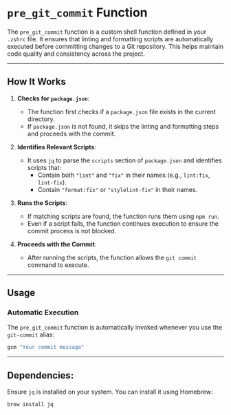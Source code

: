 # `pre_git_commit` Function

The `pre_git_commit` function is a custom shell function defined in your `.zshrc` file. It ensures that linting and formatting scripts are automatically executed before committing changes to a Git repository. This helps maintain code quality and consistency across the project.

---

## How It Works

1. **Checks for `package.json`**:
   - The function first checks if a `package.json` file exists in the current directory.
   - If `package.json` is not found, it skips the linting and formatting steps and proceeds with the commit.

2. **Identifies Relevant Scripts**:
   - It uses `jq` to parse the `scripts` section of `package.json` and identifies scripts that:
     - Contain both `"lint"` and `"fix"` in their names (e.g., `lint:fix`, `lint-fix`).
     - Contain `"format:fix"` or `"stylelint-fix"` in their names.

3. **Runs the Scripts**:
   - If matching scripts are found, the function runs them using `npm run`.
   - Even if a script fails, the function continues execution to ensure the commit process is not blocked.

4. **Proceeds with the Commit**:
   - After running the scripts, the function allows the `git commit` command to execute.

---

## Usage

### **Automatic Execution**
The `pre_git_commit` function is automatically invoked whenever you use the `git-commit` alias:
```bash
gcm "Your commit message"
```

---

## Dependencies:
Ensure `jq` is installed on your system. You can install it using Homebrew:

```bash
brew install jq
```
